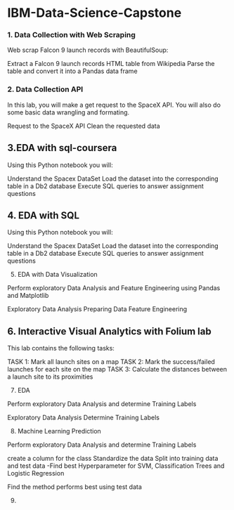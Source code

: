 # IBM-Data-Science-Capstone

### 1. Data Collection with Web Scraping

Web scrap Falcon 9 launch records with BeautifulSoup:

Extract a Falcon 9 launch records HTML table from Wikipedia
Parse the table and convert it into a Pandas data frame



### 2. Data Collection API

In this lab, you will make a get request to the SpaceX API. You will also do some basic data wrangling and formating.

Request to the SpaceX API
Clean the requested data



## 3.EDA with sql-coursera
  
Using this Python notebook you will:

Understand the Spacex DataSet
Load the dataset into the corresponding table in a Db2 database
Execute SQL queries to answer assignment questions




## 4. EDA with SQL

Using this Python notebook you will:

Understand the Spacex DataSet
Load the dataset into the corresponding table in a Db2 database
Execute SQL queries to answer assignment questions



5. EDA with Data Visualization

Perform exploratory Data Analysis and Feature Engineering using Pandas and Matplotlib

Exploratory Data Analysis
Preparing Data Feature Engineering



## 6. Interactive Visual Analytics with Folium lab

This lab contains the following tasks:

TASK 1: Mark all launch sites on a map
TASK 2: Mark the success/failed launches for each site on the map
TASK 3: Calculate the distances between a launch site to its proximities




7. EDA

Perform exploratory Data Analysis and determine Training Labels

Exploratory Data Analysis
Determine Training Labels



8. Machine Learning Prediction

Perform exploratory Data Analysis and determine Training Labels

create a column for the class
Standardize the data
Split into training data and test data
-Find best Hyperparameter for SVM, Classification Trees and Logistic Regression

Find the method performs best using test data
















9. 

